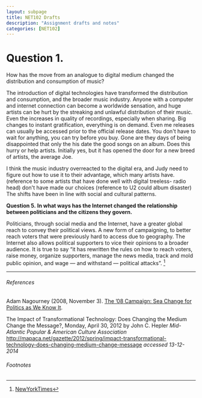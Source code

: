 ```yaml
---
layout: subpage
title: NET102 Drafts
description: "Assignment drafts and notes"
categories: [NET102]
---
```


# Question 1.
How has the move from an analogue to digital medium changed the distribution and consumption of music?

   The introduction of digital technologies have transformed the distribution and consumption, and the broader music industry. Anyone with a computer and internet connection can become a worldwide sensation, and huge artists can be hurt by the streaking and unlawful distribution of their music. Even the increases in quality of recordings, especially when sharing. 
Big changes to instant gratification, everything is on demand. Even me releases can usually be accessed prior to the official release dates. You don't have to wait for anything, you can try before you buy. Gone are they days of being disappointed that only the his date the good songs on an album.  Does this hurry or help artists. Initially yes, but it has opened the door for a new breed of artists, the average Joe. 

   I think the music industry overreacted to the digital era, and Judy need to figure out how to use it to their advantage, which many artists have. (reference to some artists that have done well with digital treeless- radio head) don't have made our choices (reference to U2 could album disaster)
The shifts have been in line with social and cultural patterns.



**Question 5.**
**In what ways has the Internet changed the relationship between politicians and the citizens they govern.**

Politicians, through social media and the Internet, have a greater global reach to convey their political views. A new form of campaigning, to better reach voters that were previously hard to access due to geography. The Internet also allows political supporters to vice their opinions to a broader audience.  It is true to say “it has rewritten the rules on how to reach voters, raise money, organize supporters, manage the news media, track and mold public opinion, and wage — and withstand — political attacks”. [^1]

---

###### References 

Adam Nagourney (2008, November 3). [The ’08 Campaign: Sea Change for Politics as We Know It](http://www.nytimes.com/2008/11/04/us/politics/04memo.html?_r=3&).

The Impact of Transformational Technology: Does Changing the Medium Change the Message?, Monday, April 30, 2012
by John C. Hepler *Mid-Atlantic Popular &
 American Culture Association* http://mapaca.net/gazette/2012/spring/impact-transformational-technology-does-changing-medium-change-message *accessed 13-12-2014*


###### Footnotes

[^1]: [NewYorkTimes](http://www.nytimes.com/2008/11/04/us/politics/04memo.html?_r=3&)
